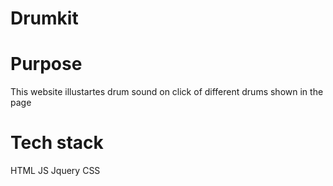 # Drumkit

# Purpose
This website illustartes drum sound on click of different drums shown in the page

# Tech stack
HTML
JS
Jquery 
CSS

